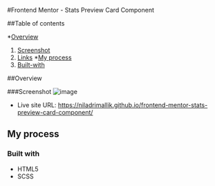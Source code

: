#Frontend Mentor - Stats Preview Card Component

##Table of contents

*[Overview](#overview)
  1. [Screenshot](#screenshot)
  3. [Links](#links)
*[My process](#my-process)
  1. [Built-with](#built-with)
  
##Overview

###Screenshot
![image](https://user-images.githubusercontent.com/51795733/149199431-58e9af47-37ee-47ec-8fb9-0299cd97eda6.png)

* Live site URL:
https://niladrimallik.github.io/frontend-mentor-stats-preview-card-component/

## My process

### Built with

- HTML5
- SCSS
